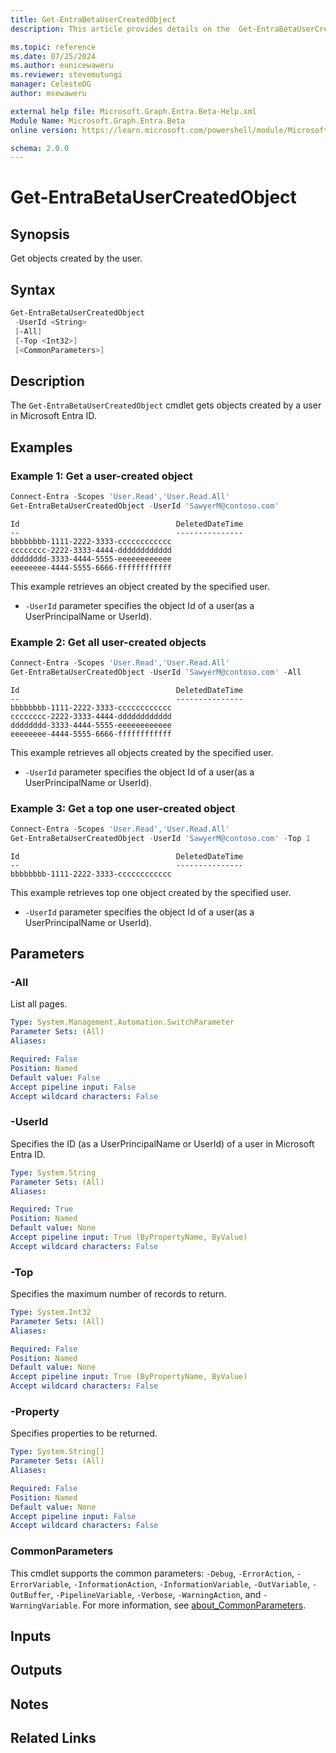 ```yaml
---
title: Get-EntraBetaUserCreatedObject
description: This article provides details on the  Get-EntraBetaUserCreatedObject Command.

ms.topic: reference
ms.date: 07/25/2024
ms.author: eunicewaweru
ms.reviewer: stevemutungi
manager: CelesteDG
author: msewaweru

external help file: Microsoft.Graph.Entra.Beta-Help.xml
Module Name: Microsoft.Graph.Entra.Beta
online version: https://learn.microsoft.com/powershell/module/Microsoft.Graph.Entra.Beta/Get-EntraBetaUserCreatedObject

schema: 2.0.0
---
```


# Get-EntraBetaUserCreatedObject

## Synopsis

Get objects created by the user.

## Syntax

```powershell
Get-EntraBetaUserCreatedObject
 -UserId <String>
 [-All]
 [-Top <Int32>]
 [<CommonParameters>]
```

## Description

The `Get-EntraBetaUserCreatedObject` cmdlet gets objects created by a user in Microsoft Entra ID.

## Examples

### Example 1: Get a user-created object

```powershell
Connect-Entra -Scopes 'User.Read','User.Read.All'
Get-EntraBetaUserCreatedObject -UserId 'SawyerM@contoso.com'
```

```Output
Id                                   DeletedDateTime
--                                   ---------------
bbbbbbbb-1111-2222-3333-cccccccccccc
cccccccc-2222-3333-4444-dddddddddddd
dddddddd-3333-4444-5555-eeeeeeeeeeee
eeeeeeee-4444-5555-6666-ffffffffffff
```

This example retrieves an object created by the specified user.

- `-UserId` parameter specifies the object Id of a user(as a UserPrincipalName or UserId).

### Example 2: Get all user-created objects

```powershell
Connect-Entra -Scopes 'User.Read','User.Read.All'
Get-EntraBetaUserCreatedObject -UserId 'SawyerM@contoso.com' -All
```

```Output
Id                                   DeletedDateTime
--                                   ---------------
bbbbbbbb-1111-2222-3333-cccccccccccc
cccccccc-2222-3333-4444-dddddddddddd
dddddddd-3333-4444-5555-eeeeeeeeeeee
eeeeeeee-4444-5555-6666-ffffffffffff
```

This example retrieves all objects created by the specified user.

- `-UserId` parameter specifies the object Id of a user(as a UserPrincipalName or UserId).

### Example 3: Get a top one user-created object

```powershell
Connect-Entra -Scopes 'User.Read','User.Read.All'
Get-EntraBetaUserCreatedObject -UserId 'SawyerM@contoso.com' -Top 1
```

```Output
Id                                   DeletedDateTime
--                                   ---------------
bbbbbbbb-1111-2222-3333-cccccccccccc
```

This example retrieves top one object created by the specified user.

- `-UserId` parameter specifies the object Id of a user(as a UserPrincipalName or UserId).

## Parameters

### -All

List all pages.

```yaml
Type: System.Management.Automation.SwitchParameter
Parameter Sets: (All)
Aliases:

Required: False
Position: Named
Default value: False
Accept pipeline input: False
Accept wildcard characters: False
```

### -UserId

Specifies the ID (as a UserPrincipalName or UserId) of a user in Microsoft Entra ID.

```yaml
Type: System.String
Parameter Sets: (All)
Aliases:

Required: True
Position: Named
Default value: None
Accept pipeline input: True (ByPropertyName, ByValue)
Accept wildcard characters: False
```

### -Top

Specifies the maximum number of records to return.

```yaml
Type: System.Int32
Parameter Sets: (All)
Aliases:

Required: False
Position: Named
Default value: None
Accept pipeline input: True (ByPropertyName, ByValue)
Accept wildcard characters: False
```

### -Property

Specifies properties to be returned.

```yaml
Type: System.String[]
Parameter Sets: (All)
Aliases:

Required: False
Position: Named
Default value: None
Accept pipeline input: False
Accept wildcard characters: False
```

### CommonParameters

This cmdlet supports the common parameters: `-Debug`, `-ErrorAction`, `-ErrorVariable`, `-InformationAction`, `-InformationVariable`, `-OutVariable`, `-OutBuffer`, `-PipelineVariable`, `-Verbose`, `-WarningAction`, and `-WarningVariable`. For more information, see [about_CommonParameters](https://go.microsoft.com/fwlink/?LinkID=113216).

## Inputs

## Outputs

## Notes

## Related Links

